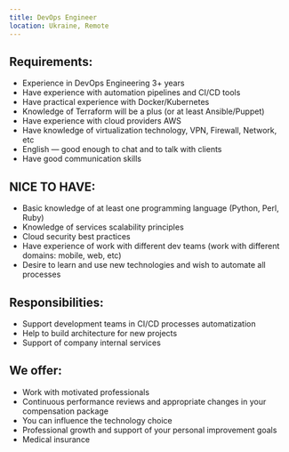 ```yaml
---
title: DevOps Engineer
location: Ukraine, Remote
---
```

## **Requirements:**

* Experience in DevOps Engineering 3+ years
* Have experience with automation pipelines and CI/CD tools
* Have practical experience with Docker/Kubernetes
* Knowledge of Terraform will be a plus (or at least Ansible/Puppet)
* Have experience with cloud providers AWS
* Have knowledge of virtualization technology, VPN, Firewall, Network, etc
* English — good enough to chat and to talk with clients
* Have good communication skills

## **N﻿ICE TO HAVE:**

* Basic knowledge of at least one programming language (Python, Perl, Ruby)
* Knowledge of services scalability principles
* Cloud security best practices
* Have experience of work with different dev teams (work with different domains: mobile, web, etc)
* Desire to learn and use new technologies and wish to automate all processes

## **R﻿esponsibilities:**

* Support development teams in CI/CD processes automatization
* Help to build architecture for new projects
* Support of company internal services

## W﻿e offer:

* Work with motivated professionals
* Continuous performance reviews and appropriate changes in your compensation package
* You can influence the technology choice
* Professional growth and support of your personal improvement goals
* Medical insurance